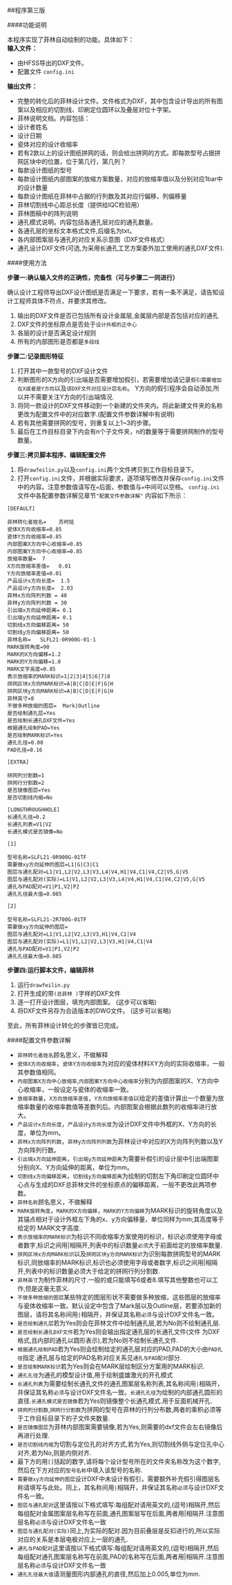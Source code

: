 ##程序第三版

####功能说明

本程序实现了菲林自动绘制的功能。具体如下：  
**输入文件：**

* 由HFSS导出的DXF文件。
* 配置文件 `config.ini`  

**输出文件：**  

* 完整的转化后的菲林设计文件。文件格式为DXF，其中包含设计导出的所有图案以及相应的切割线、印刷定位圆环以及叠层对位十字架。
* 菲林说明文档。内容包括：
 * 设计者姓名
 * 设计日期
 * 瓷体对应的设计收缩率
 * 若有2款以上的设计图纸拼网的话，则会给出拼网的方式。即每款型号占据拼网区块中的位置，位于第几行，第几列？
 * 每款设计图纸的型号
 * 每款设计图纸内部图案的放缩方案数量，对应的放缩率值以及分别对应1bar中的设计数量
 * 每款设计图纸在菲林中占据的行列数及其对应行偏移，列偏移量
 * 菲林切割线中心距总长度（提供给IQC检验用）
 * 菲林图稿中的阵列说明  
* 通孔模式说明。内容包括各通孔层对应的通孔数量。
* 各通孔层的坐标文本格式文件,后缀名为txt。
* 各内部图案层与通孔的对应关系示意图（DXF文件格式）
* 通孔设计DXF文件(可选,为采用长通孔工艺方案委外加工使用的通孔DXF文件).
  
####使用方法

**步骤一:确认输入文件的正确性，完备性（可与步骤二一同进行）**   

确认设计工程师导出DXF设计图纸是否满足一下要求，若有一条不满足，请告知设计工程师具体不符点，并要求其修改。      
1. 输出的DXF文件是否已包括所有设计金属层,金属层内部是否包括对应的通孔	
2. DXF文件的坐标原点是否处于`设计外框的正中心`  
3. 各层的设计是否满足设计规则  
4. 所有的内部图形是否都是`多段线`  

**步骤二:记录图形特征**   

1. 打开其中一款型号的DXF设计文件   
2. 判断图形的X方向的引出端是否需要增加假引，若需要增加请记录`假引需要增加在X或者是Y方向`以及`该DXF文件对应设计层名称`。  Y方向的假引程序会自动添加,所以并不需要关注Y方向的引出端情况.
3. 将同一款设计的DXF文件移动到一个新建的文件夹内。将此新建文件夹的名称更改为配置文件中的对应数字.(配置文件参数详解中有说明)
4. 若有其他需要拼网的型号，则重复以上1~3的步骤。
5. 最后在工作目标目录下内会有n个子文件夹，n的数量等于需要拼网制作的型号数量。

**步骤三:拷贝脚本程序、编辑配置文件**  

1. 将`drawfeilin.py`以及`config.ini`两个文件拷贝到工作目标目录下。
2. 打开`config.ini`文件，并根据实际要求，逐项填写修改并保存`config.ini`文件中的内容。注意参数值请写在`=`后面，参数值与`=`中间可以空格。 `config.ini`文件中各配置参数详解见章节`"配置文件参数详解"` 内容如下所示：  
```
﻿﻿[DEFAULT]

菲林转化者姓名=	苏柯铭
瓷体X方向收缩率=0.85  
瓷体Y方向收缩率=0.85
内部图案X方向中心收缩率=0.85
内部图案Y方向中心收缩率=0.85   
放缩率数量=	7
X方向放缩率差值=	0.01
Y方向放缩率差值=0.01
产品设计x方向长度=	1.5
产品设计y方向长度=	2.03
菲林x方向阵列列数 =	40
菲林y方向阵列列数 =	30
引出端x方向延伸距离=	0.1
引出端y方向延伸距离=	0.1
切割线x方向偏移距离=	50
切割线y方向偏移距离=	50
菲林名称=	SLFL21-0R900G-01-1
MARK旋转角度=90
MARK的X方向偏移=1.2
MARK的Y方向偏移=1.0
MARK文字高度=0.85
表示放缩率的MARK标识=1|2|3|4|5|6|7|8
拼网区块x方向MARK标识=A|B|C|D|E|F|G|H
拼网区块y方向MARK标识=A|B|C|D|E|F|G|H
菲林英寸=8
不做多种放缩的图层=	Mark|Outline
是否绘制通孔层=Yes
是否绘制长通孔DXF文件=Yes
根据通孔绘制PAD=Yes
是否绘制MARK标识=Yes
通孔孔径=0.08
PAD孔径=0.16

[EXTRA]

拼网列分割数=1
拼网行分割数=2
是否镜像图层=Yes
是否切割线内缩=No

[LONGTHROUGHHOLE]
长通孔孔径=0.2
长通孔列表=V1|V2
长通孔模式是否镜像=No

[1]

型号名称=SLFL21-0R900G-01TF
需要做xy方向延伸的图层=L1|G|C3|C1
图层与通孔配对=L1|V1,L2|V2,L3|V3,L4|V4,H1|V4,C1|V4,C2|V5,G|V5
图层与通孔配对(实际)=L1|V1,L2|V2,L3|V3,L4|V4,H1|V4,C1|V4,C2|V5,G|V5
通孔与PAD配对=V1|P1,V2|P2
通孔孔径最大值=0.085

[2]

型号名称=SLFL21-2R700G-01TF
需要做xy方向延伸的图层=
图层与通孔配对=L1|V1,L2|V2,L3|V3,H1|V4,C1|V4
图层与通孔配对(实际)=L1|V1,L2|V2,L3|V3,H1|V4,C1|V4
通孔与PAD配对=V1|P1,V2|P2
通孔孔径最大值=0.085
```

**步骤四:运行脚本文件，编辑菲林**  

1. 运行`drawfeilin.py`  
2. 打开生成的带`(总菲林 )`字样的DXF文件    
3. 逐一打开设计图层，填充内部图案。  (这步可以省略)
4. 将DXF文件另存为合适版本的DWG文件。  (这步可以省略)

至此，所有菲林设计转化的步骤皆已完成。 

####配置文件参数详解

* `菲林转化者姓名`顾名思义，不做解释
* `瓷体X方向收缩率`，`瓷体Y方向收缩率`为对应的瓷体材料XY方向的实际收缩率，一般其参数值相同。
* `内部图案X方向中心放缩率`,`内部图案Y方向中心收缩率`分别为内部图案的X、Y方向中心收缩率，一般设定与瓷体的收缩率一致。
* `放缩率数量`，`X方向放缩率差值`，`Y方向放缩率差值`以给定的差值计算出一个数量为放缩率数量的收缩率数值等差数列后。内部图案会根据此数列的收缩率进行放大。
* `产品设计x方向长度`，`产品设计y方向长度`为设计DXF文件中外框的X、Y方向的长度，单位为mm。
* `菲林x方向阵列列数`，`菲林y方向阵列列数`为菲林设计中对应的X方向阵列列数以及Y方向阵列行数。
* `引出端x方向延伸距离`，`引出端y方向延伸距离`为需要补假引的设计层中引出端图案分别向X、Y方向延伸的距离，单位为mm。
* `切割线x方向偏移距离`，`切割线y方向偏移距离`为绘制的切割左下角印刷定位圆环中心点与生成的DXF总菲林文件的坐标原点的偏移距离，一般不更改此两项参数。
* `菲林名称`顾名思义，不做解释
* `MARK旋转角度`，`MARK的X方向偏移`，`MARK的Y方向偏移`为MARK标识的旋转角度以及其锚点相对于设计外框左下角的x、y方向偏移量，单位同样为mm;其高度等于给定的 MARK文字高度.
* `表示放缩率的MARK标识`为标识不同收缩率方案使用的标识，标识必须使用字母或者数字,标识之间用|相隔开,列表中的标识数量`必须`大于前面给定的放缩率数量.
* `拼网区块x方向MARK标识`以及`拼网区块y方向MARK标识`为识别每款拼网型号的MARK标识,同放缩率的MARK标识,标识也必须使用字母或者数字,标识之间用|相隔开,列表中的标识数量必须大于给定的拼网行列分割数.
* `菲林英寸`为制作菲林的尺寸.一般的或只能填写6或者8.填写其他整数也可以工作,但是这毫无意义.
* `不做多种放缩的图层`某些特定的图层形状不需要做多种放缩，这些图层的放缩率与瓷体收缩率一致。默认设定中包含了Mark层以及Outline层，若要添加新的图层，请将其名称间用`|`相隔开，并保证其名称`必须`与设计DXF文件名一致。
* `是否绘制通孔层`若为Yes则会在菲林文件中绘制通孔层,若为No则不绘制通孔层.
* `是否绘制长通孔DXF文件`若为Yes则会输出指定通孔层的长通孔文件(文件 为DXF格式,且内部的通孔以圆形表示),若为No则不绘制长通孔文件.
* `根据通孔绘制PAD`若为Yes则会绘制给定的通孔层对应的PAD,PAD的大小由`PAD孔径`指定.通孔层与给定的PAD名称对应关系见`通孔与PAD配对`部分.
* `是否绘制MARK标识`若为Yes则会在MARK层绘制区分方案用的MARK标识.
* `通孔孔径`为通孔的模型设计值,用于绘制盛雄激光的开孔模式
* `长通孔列表`为需要绘制长通孔文件的通孔图案层名称列表,其名称间用`|`相隔开，并保证其名称`必须`与设计DXF文件名一致。`长通孔孔径`为绘制的内部通孔圆形的直径.`长通孔模式是否镜像`若为Yes则镜像整个长通孔模式.用于反面机械开孔.
* `拼网列分割数`,`拼网行分割数`为拼网的型号在菲林的行列分布数,两者的乘积必须等于工作目标目录下的子文件夹数量.
* `是否镜像图层`为菲林内部图案需要镜像,若为Yes,则需要的dxf文件会左右镜像后再进行处理.
* `是否切割线内缩`为切割与定位孔的对齐方式,若为Yes,则切割线外侧与定位孔中心对齐,若为No,则是内侧对齐.
* 最下方的用`[]`括起的数字,请将每个设计型号所在的文件夹名称改为这个数字,然后在下方对应的`型号名称`中填入该型号的名称.
* `需要做xy方向延伸的图层`设计DXF中未设计有假引，需要额外补充假引得图层名称请填写与此处。同上，其名称间用`|`相隔开，并保证其名称`必须`与设计DXF文件名一致。
* `图层与通孔配对`这里请按以下格式填写:每组配对请用英文的,(逗号)相隔开,然后每组配对金属图案层名称写在前面,通孔图案层写在后面,两者用|相隔开.注意图层名称`必须`与设计DXF文件名一致
* `图层与通孔配对(实际)`同上,为实际的配对.因为目前叠层是反扣进行的,所以实际对应的关系是本层电极对应上一层的通孔.
* `通孔与PAD配对`这里请按以下格式填写:每组配对请用英文的,(逗号)相隔开,然后每组配对通孔图案层名称写在前面,PAD的名称写在后面,两者用|相隔开.注意图层名称`必须`与设计DXF文件名一致
* `通孔孔径最大值`请测量图形内部通孔的直径,然后加上0.005,单位为mm.